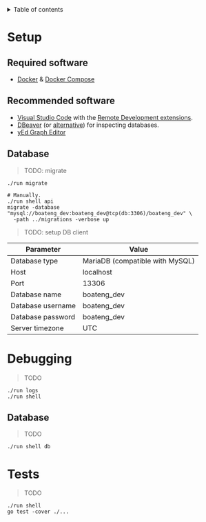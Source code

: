 <details>
  <summary>Table of contents</summary>

- [Setup](#setup)
  - [Required software](#required-software)
  - [Recommended software](#recommended-software)
  - [Database](#database)
- [Debugging](#debugging)
- [Tests](#tests)

</details>

# Setup

## Required software

- [Docker](https://docs.docker.com) & [Docker Compose](https://docs.docker.com/compose)

## Recommended software

- [Visual Studio Code](https://code.visualstudio.com) with the [Remote Development extensions](https://marketplace.visualstudio.com/items?itemName=ms-vscode-remote.vscode-remote-extensionpack).
- [DBeaver](https://dbeaver.io) (or [alternative](https://alternativeto.net/software/dbeaver)) for inspecting databases.
- [yEd Graph Editor](https://www.yworks.com/products/yed)

## Database

>TODO: migrate

```shell
./run migrate

# Manually.
./run shell api
migrate -database "mysql://boateng_dev:boateng_dev@tcp(db:3306)/boateng_dev" \
  -path ../migrations -verbose up
```

>TODO: setup DB client

| Parameter | Value |
| --- | --- |
| Database type | MariaDB (compatible with MySQL) |
| Host | localhost |
| Port | 13306 |
| Database name | boateng_dev |
| Database username | boateng_dev |
| Database password | boateng_dev |
| Server timezone | UTC |

# Debugging

>TODO

```shell
./run logs
./run shell
```

## Database

>TODO

```shell
./run shell db
```

# Tests

>TODO

```shell
./run shell
go test -cover ./...
```
